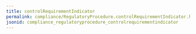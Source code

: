 ```yaml
---
title: controlRequirementIndicator
permalink: compliance/RegulatoryProcedure.controlRequirementIndicator.html
jsonid: compliance_regulatoryprocedure_controlrequirementindicator
---
```

